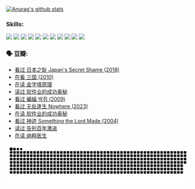 
[![Anurag's github stats](https://github-readme-stats.vercel.app/api?username=w940853815)](https://github.com/anuraghazra/github-readme-stats)

### Skills:

<code><img height="32" src="https://cdn.jsdelivr.net/npm/simple-icons@v5/icons/python.svg"></code>
<code><img height="32" src="https://cdn.jsdelivr.net/npm/simple-icons@v5/icons/javascript.svg"></code>
<code><img height="32" src="https://cdn.jsdelivr.net/npm/simple-icons@v5/icons/django.svg"></code>
<code><img height="32" src="https://cdn.jsdelivr.net/npm/simple-icons@v5/icons/flask.svg"></code>
<code><img height="32" src="https://cdn.jsdelivr.net/npm/simple-icons@v5/icons/vuetify.svg"></code>
<code><img height="32" src="https://cdn.jsdelivr.net/npm/simple-icons@v5/icons/git.svg"></code>
<code><img height="32" src="https://cdn.jsdelivr.net/npm/simple-icons@v5/icons/docker.svg"></code>
<code><img height="32" src="https://cdn.jsdelivr.net/npm/simple-icons@v5/icons/postgresql.svg"></code>
<code><img height="32" src="https://cdn.jsdelivr.net/npm/simple-icons@v5/icons/elasticsearch.svg"></code>
<code><img height="32" src="https://cdn.jsdelivr.net/npm/simple-icons@v5/icons/macos.svg"></code>
<code><img height="32" src="https://cdn.jsdelivr.net/npm/simple-icons@v5/icons/linux.svg"></code>

### 🗣 豆瓣:

<!-- DOUBAN-ACTIVITIES:START -->
- [看过 日本之耻 Japan's Secret Shame‎ (2018)](https://www.douban.com/people/136069238/status/4431579101/?_i=00676987)
- [在看 三国‎ (2010)](https://www.douban.com/people/136069238/status/4430559482/?_i=00676987)
- [在读 金字塔原理](https://www.douban.com/people/136069238/status/4424812753/?_i=00676987)
- [读过 软件业的成功奥秘](https://www.douban.com/people/136069238/status/4424809958/?_i=00676987)
- [看过 蝙蝠 박쥐‎ (2009)](https://www.douban.com/people/136069238/status/4422787315/?_i=00676987)
- [看过 无处逢生 Nowhere‎ (2023)](https://www.douban.com/people/136069238/status/4416454713/?_i=00676987)
- [在读 软件业的成功奥秘](https://www.douban.com/people/136069238/status/4414815312/?_i=00676987)
- [看过 神迹 Something the Lord Made‎ (2004)](https://www.douban.com/people/136069238/status/4409691983/?_i=00676987)
- [读过 告别百年激进](https://www.douban.com/people/136069238/status/4406414036/?_i=00676987)
- [在读 纳粹医生](https://www.douban.com/people/136069238/status/4406413750/?_i=00676987)
<!-- DOUBAN-ACTIVITIES:END -->


![Snake animation](https://raw.githubusercontent.com/w940853815/w940853815/output/github-contribution-grid-snake.svg)

<!--
**w940853815/w940853815** is a ✨ _special_ ✨ repository because its `README.md` (this file) appears on your GitHub profile.

Here are some ideas to get you started:

- 🔭 I’m currently working on ...
- 🌱 I’m currently learning ...
- 👯 I’m looking to collaborate on ...
- 🤔 I’m looking for help with ...
- 💬 Ask me about ...
- 📫 How to reach me: ...
- 😄 Pronouns: ...
- ⚡ Fun fact: ...
-->
